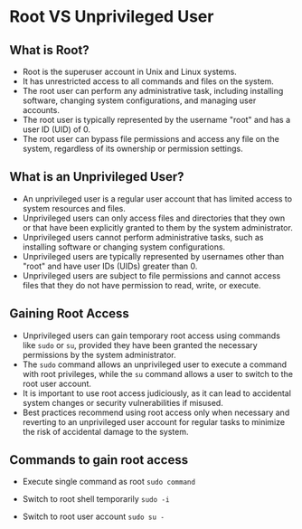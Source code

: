 # Root VS Unprivileged User

## What is Root?

- Root is the superuser account in Unix and Linux systems.
- It has unrestricted access to all commands and files on the system.
- The root user can perform any administrative task, including installing software, changing system configurations, and managing user accounts.
- The root user is typically represented by the username "root" and has a user ID (UID) of 0.
- The root user can bypass file permissions and access any file on the system, regardless of its ownership or permission settings.

## What is an Unprivileged User?

- An unprivileged user is a regular user account that has limited access to system resources and files.
- Unprivileged users can only access files and directories that they own or that have been explicitly granted to them by the system administrator.
- Unprivileged users cannot perform administrative tasks, such as installing software or changing system configurations.
- Unprivileged users are typically represented by usernames other than "root" and have user IDs (UIDs) greater than 0.
- Unprivileged users are subject to file permissions and cannot access files that they do not have permission to read, write, or execute.

## Gaining Root Access

- Unprivileged users can gain temporary root access using commands like `sudo` or `su`, provided they have been granted the necessary permissions by the system administrator.
- The `sudo` command allows an unprivileged user to execute a command with root privileges, while the `su` command allows a user to switch to the root user account.
- It is important to use root access judiciously, as it can lead to accidental system changes or security vulnerabilities if misused.
- Best practices recommend using root access only when necessary and reverting to an unprivileged user account for regular tasks to minimize the risk of accidental damage to the system.

## Commands to gain root access

- Execute single command as root
`sudo command`

- Switch to root shell temporarily
`sudo -i`

- Switch to root user account
`sudo su -`

